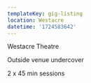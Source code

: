 ```yaml
---
templateKey: gig-listing
location: Westacre
datetime: '1724583642'
---
```

W﻿estacre Theatre

O﻿utside venue undercover

2﻿ x 45 min sessions